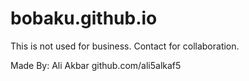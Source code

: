 # bobaku.github.io

This is not used for business. Contact for collaboration.

Made By: Ali Akbar github.com/ali5alkaf5
